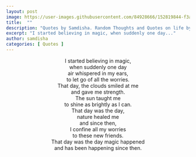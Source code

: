 ```yaml
---
layout: post
image: https://user-images.githubusercontent.com/84928666/152819844-f3a2fb55-47f6-4f34-acd9-ee9d7407af05.jpg
title:  ""
description: "Quotes by Samdisha. Random Thoughts and Quotes on life by Samdisha Khunger."
excerpt: "I started believing in magic, when suddenly one day..."
author: samdisha
categories: [ Quotes ]
---
```


<center>
I started believing in magic,</br>
when suddenly one day</br>
air whispered in my ears,</br>
to let go of all the worries.</br>
That day, the clouds smiled at me</br>
and gave me strength.</br>
The sun taught me</br>
to shine as brightly as I can.</br>
That day was the day,</br>
nature healed me</br>
and since then,</br>
I confine all my worries</br>
to these new friends.</br>
That day was the day magic happened</br>
and has been happening since then.
</center></br>